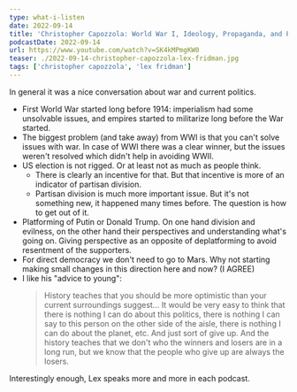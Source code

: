 ```yaml
---
type: what-i-listen
date: 2022-09-14
title: 'Christopher Capozzola: World War I, Ideology, Propaganda, and Politics | LFP #320'
podcastDate: 2022-09-14
url: https://www.youtube.com/watch?v=SK4kMPmgKW0
teaser: ./2022-09-14-christopher-capozzola-lex-fridman.jpg
tags: ['christopher capozzola', 'lex fridman']
---
```


In general it was a nice conversation about war and current politics.

* First World War started long before 1914: imperialism had some unsolvable issues, and empires started to militarize long before the War started.
* The biggest problem (and take away) from WWI is that you can't solve issues with war. In case of WWI there was a clear winner, but the issues weren't resolved which didn't help in avoiding WWII.
* US election is not rigged. Or at least not as much as people think.
  * There is clearly an incentive for that. But that incentive is more of an indicator of partisan division.
  * Partisan division is much more important issue. But it's not something new, it happened many times before. The question is how to get out of it.
* Platforming of Putin or Donald Trump. On one hand division and evilness, on the other hand their perspectives and understanding what's going on. Giving perspective as an opposite of deplatforming to avoid resentment of the supporters.
* For direct democracy we don't need to go to Mars. Why not starting making small changes in this direction here and now? (I AGREE)
* I like his "advice to young":
  > History teaches that you should be more optimistic than your current surroundings suggest... It would be very easy to think that there is nothing I can do about this politics, there is nothing I can say to this person on the other side of the aisle, there is nothing I can do about the planet, etc. And just sort of give up. And the history teaches that we don't who the winners and losers are in a long run, but we know that the people who give up are always the losers.

Interestingly enough, Lex speaks more and more in each podcast.
